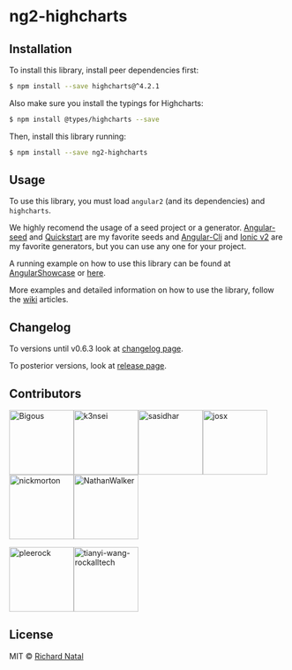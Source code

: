 # ng2-highcharts

## Installation

To install this library, install peer dependencies first:

```bash
$ npm install --save highcharts@^4.2.1
```

Also make sure you install the typings for Highcharts:

```bash
$ npm install @types/highcharts --save
```

Then, install this library running:

```bash
$ npm install --save ng2-highcharts
```

## Usage

To use this library, you must load ```angular2``` (and its dependencies) and ```highcharts```.

We highly recomend the usage of a seed project or a generator. [Angular-seed](https://github.com/mgechev/angular-seed) and [Quickstart](https://github.com/angular/quickstart) are my favorite seeds and [Angular-Cli](https://cli.angular.io/) and [Ionic v2](https://ionicframework.com/) are my favorite generators, but you can use any one for your project.

A running example on how to use this library can be found at [AngularShowcase](http://github.com/AngularShowcase/angular2-seed-ng2-highcharts) or [here](http://github.com/Bigous/angular2-seed-ng2-highcharts).

More examples and detailed information on how to use the library, follow the [wiki](https://github.com/Bigous/ng2-highcharts/wiki) articles.

## Changelog

To versions until v0.6.3 look at [changelog page](CHANGELOG.md).

To posterior versions, look at [release page](https://github.com/Bigous/ng2-highcharts/releases).

## Contributors

[<img alt="Bigous" src="https://avatars.githubusercontent.com/u/6886560?v=3&s=117" width="117">](https://github.com/Bigous)[<img alt="k3nsei" src="https://avatars.githubusercontent.com/u/190422?v=3&s=117" width="117">](https://github.com/k3nsei)[<img alt="sasidhar" src="https://avatars.githubusercontent.com/u/897339?v=3&s=117" width="117">](https://github.com/sasidhar)[<img alt="josx" src="https://avatars.githubusercontent.com/u/791137?v=3&s=117" width="117">](https://github.com/josx)[<img alt="nickmorton" src="https://avatars.githubusercontent.com/u/11538384?v=3&s=117" width="117">](https://github.com/nickmorton)[<img alt="NathanWalker" src="https://avatars.githubusercontent.com/u/457187?v=3&s=117" width="117">](https://github.com/NathanWalker)

[<img alt="pleerock" src="https://avatars.githubusercontent.com/u/1753397?v=3&s=117" width="117">](https://github.com/pleerock)[<img alt="tianyi-wang-rockalltech" src="https://avatars.githubusercontent.com/u/20535575?v=3&s=117" width="117">](https://github.com/tianyi-wang-rockalltech)

## License

MIT © [Richard Natal](http://github.com/Bigous)
